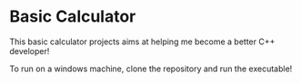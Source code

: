 # Basic Calculator

This basic calculator projects aims at helping me become a better C++ developer!

To run on a windows machine, clone the repository and run the executable! 